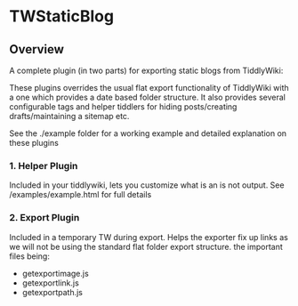 # TWStaticBlog	

## Overview

A complete plugin (in two parts) for exporting static blogs from TiddlyWiki:

These plugins overrides the usual flat export functionality of TiddlyWiki with a one which provides a date based folder structure. It also provides several configurable tags and helper tiddlers for hiding posts/creating drafts/maintaining a sitemap etc.

See the ./example folder for a working example and detailed explanation on these plugins

### 1. Helper Plugin

Included in your tiddlywiki, lets you customize what is an is not output. See /examples/example.html for full details

### 2. Export Plugin

Included in a temporary TW during export. Helps the exporter fix up links as we will not be using the standard flat folder export structure. the important files being:

+ getexportimage.js
+ getexportlink.js
+ getexportpath.js